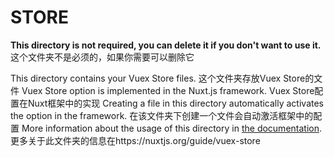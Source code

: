 # STORE

**This directory is not required, you can delete it if you don't want to use it.**
这个文件夹不是必须的，如果你需要可以删除它

This directory contains your Vuex Store files.
这个文件夹存放Vuex Store的文件
Vuex Store option is implemented in the Nuxt.js framework.
Vuex Store配置在Nuxt框架中的实现
Creating a file in this directory automatically activates the option in the framework.
在该文件夹下创建一个文件会自动激活框架中的配置
More information about the usage of this directory in [the documentation](https://nuxtjs.org/guide/vuex-store).
更多关于此文件夹的信息在https://nuxtjs.org/guide/vuex-store
